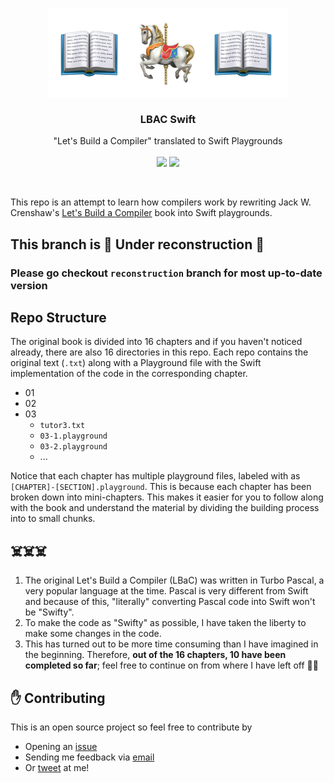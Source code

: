 <p align="center">
     <img src="./header.png">
    <h3 align="center">LBAC Swift</h3>
<p align="center">
    "Let's Build a Compiler" translated to Swift Playgrounds
    <br>
    <br>
    <img src="https://img.shields.io/badge/complete-chapter_1~10-blue.svg">
    <img src="https://img.shields.io/badge/status-work_in_progress-lightgrey.svg">
  </p>
</p>
<br>

This repo is an attempt to learn how compilers work by rewriting Jack W. Crenshaw's [Let's Build a Compiler](http://www.compilers.iecc.com/crenshaw/) book into Swift playgrounds.

## This branch is 🚧 Under reconstruction 👷
### Please go checkout `reconstruction` branch for most up-to-date version

## Repo Structure
The original book is divided into 16 chapters and if you haven't noticed already, there are also 16 directories in this repo. Each repo contains the original text (`.txt`) along with a Playground file with the Swift implementation of the code in the corresponding chapter.

- 01
- 02
- 03
  - `tutor3.txt`
  - `03-1.playground`
  - `03-2.playground`
  - ...

Notice that each chapter has multiple playground files, labeled with as `[CHAPTER]-[SECTION].playground`. This is because each chapter has been broken down into mini-chapters. This makes it easier for you to follow along with the book and understand the material by dividing the building process into to small chunks.

## ☠️☠️☠️
1. The original Let's Build a Compiler (LBaC) was written in Turbo Pascal, a very popular language at the time. Pascal is very different from Swift and because of this, "literally" converting Pascal code into Swift won't be "Swifty". 
2. To make the code as "Swifty" as possible, I have taken the liberty to make some changes in the code.
3. This has turned out to be more time consuming than I have imagined in the beginning. Therefore, **out of the 16 chapters, 10 have been completed so far**; feel free to continue on from where I have left off 🏃‍♂️



## ✋ Contributing

This is an open source project so feel free to contribute by

- Opening an [issue](https://github.com/mkchoi212/LBAC-Swift/issues/new)
- Sending me feedback via [email](mailto://mkchoi212@icloud.com)
- Or [tweet](https://twitter.com/Bananamlkshake2) at me!
